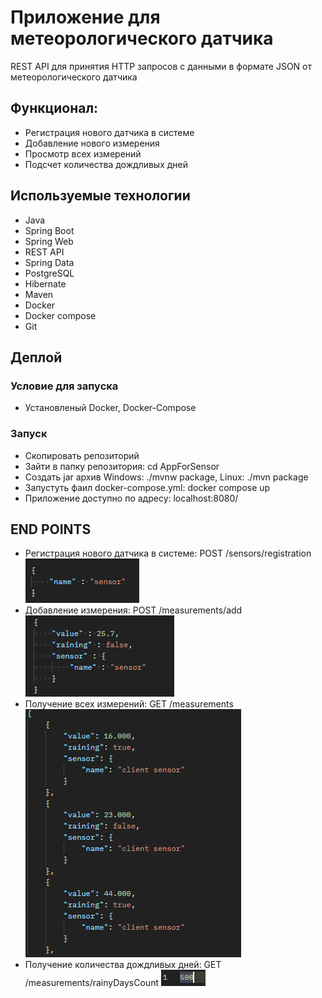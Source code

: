 # Приложение для метеорологического датчика

REST API для принятия HTTP запросов с данными в формате JSON от метеорологического датчика

<h2>Функционал:</h2>

- Регистрация нового датчика в системе
- Добавление нового измерения
- Просмотр всех измерений
- Подсчет количества дождливых дней

<h2>Используемые технологии</h2>
<ul>
  <li>Java</li>
  <li>Spring Boot</li>
  <li>Spring Web</li>
  <li>REST API</li>
  <li>Spring Data</li>
  <li>PostgreSQL</li>
  <li>Hibernate</li>
  <li>Maven</li>
  <li>Docker</li>
  <li>Docker compose</li>
  <li>Git</li>
</ul>

<h2>Деплой</h2>

<h3>Условие для запуска</h3>
<ul>
  <li> Установленый Docker, Docker-Сompose
</ul>

<h3>Запуск</h3>

<ul>
  <li> Скопировать репозиторий
  <li> Зайти в папку репозитория: cd AppForSensor
  <li> Создать jar архив Windows: ./mvnw package, Linux: ./mvn package </li>
  <li> Запустуть фаил docker-compose.yml: docker compose up</li>
  <li> Приложение доступно по адресу: localhost:8080/ </li>
</ul>


<h2>END POINTS</h2>

-  Регистрация нового датчика в системе: POST /sensors/registration
   ![alt-text](/img/add_sensor.png)
-  Добавление измерения: POST /measurements/add
   ![alt-text](/img/get_mes.png)
-  Получение всех измерений: GET /measurements
   ![alt-text](/img/get_all.png)
-  Получение количества дождливых дней: GET /measurements/rainyDaysCount
   ![alt-text](/img/rainy_day.png)




